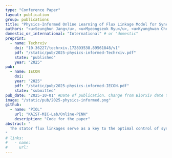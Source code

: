 ```yaml
---
type: "Conference Paper"
layout: publication
group: publications
title: "Physics-Informed Online Learning of Flux Linkage Model for Synchronous Machine"
authors: "<u>Seunghun Jang</u>, <u>Myeongseok Ryu</u>, <u>Kyunghwan Choi</u>&#42;"
domestic_or_international: "International" # or "domestic"
preprint: 
  - name: Techrxiv
    doi: "10.36227/techrxiv.172893538.89561848/v1"
    pdf: "/static/pub/2025-physics-informed-Techrxiv.pdf"
    state: "published"
    year: "2025"
pub:
  - name: IECON
    doi: 
    year: "2025"
    pdf: "/static/pub/2025-physics-informed-IECON.pdf"
    state: "submitted"
pub_date: "2025-10-01" #Date of publication. Change from Biorxiv date to Journal date once accepted
image: "/static/pub/2025-physics-informed.png"
github: 
  - name: "PIOL"
    url: "KAIST-MIC-Lab/Online-PINN"
    description: "Code for the paper"
abstract: "
  The stator flux linkages serve as a key to the optimal control of synchronous machines (SMs). However, due to their complex and nonlinear characteristics, accurately modeling and identifying them online remains highly challenging. In this regard, neural network-based learning strategies are considered promising candidates for modeling the flux linkages, but their application has so far been largely limited to offline training of neural networks. Therefore, this study presents a physics-informed online learning method for accurately modeling the flux linkages of SMs. The proposed method enables online training of a neural network to learn the physical laws governing the flux linkages while adhering to the model’s inherent physical constraints. The learning rules for updating the neural network weights are formulated to satisfy the first-order optimality conditions, and the proposed method can be employed as an online flux linkage estimator. The effectiveness of the proposed method is validated through simulation results conducted on a 35 kW interior permanent magnet synchronous machine (IPMSM) drive.
"
# links:
#   - name: 
#     url: 
---
```


